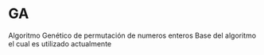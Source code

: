 # GA
Algoritmo Genético de permutación de numeros enteros
Base del algoritmo el cual es utilizado actualmente
